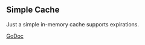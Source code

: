 Simple Cache
-----

Just a simple in-memory cache supports expirations.

[GoDoc](https://godoc.org/github.com/mijia/scache)
